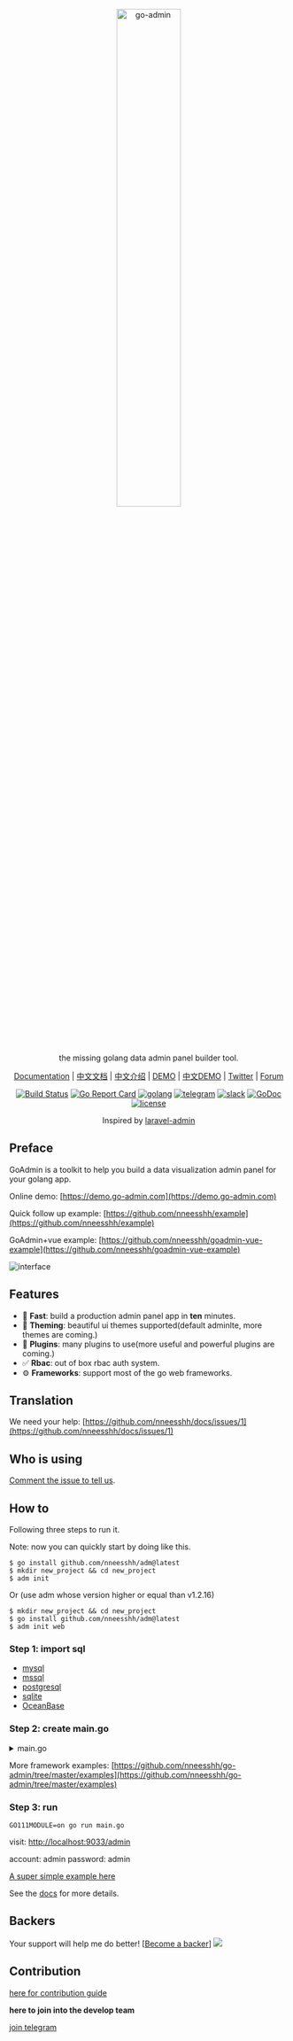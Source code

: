 <p align="center">
  <a href="https://github.com/nneesshh/go-admin">
    <img width="48%" alt="go-admin" src="http://quick.go-admin.cn/official/assets/imgs/github_logo.png">
  </a>
</p>

<p align="center">
    the missing golang data admin panel builder tool.
</p>

<p align="center">
    <a href="https://book.go-admin.cn/en">Documentation</a> | 
	<a href="http://doc.go-admin.cn/zh/">中文文档</a> | 
    <a href="./README_CN.md">中文介绍</a> |
    <a href="https://demo.go-admin.com">DEMO</a> |
    <a href="https://demo.go-admin.cn">中文DEMO</a> |
    <a href="https://twitter.com/cg3365688034">Twitter</a> |
    <a href="http://discuss.go-admin.com">Forum</a>
</p>

<p align="center">
  <a href="http://drone.go-admin.com/nneesshh/go-admin"><img alt="Build Status" src="http://drone.go-admin.com/api/badges/nneesshh/go-admin/status.svg?ref=refs/heads/master"></a>
  <a href="https://goreportcard.com/report/github.com/nneesshh/go-admin"><img alt="Go Report Card" src="https://camo.githubusercontent.com/59eed852617e19c272a4a4764fd09c669957fe75/68747470733a2f2f676f7265706f7274636172642e636f6d2f62616467652f6769746875622e636f6d2f6368656e6867352f676f2d61646d696e"></a>
  <a href="https://goreportcard.com/report/github.com/nneesshh/go-admin"><img alt="golang" src="https://img.shields.io/badge/awesome-golang-blue.svg"></a>
  <a href="https://t.me/joinchat/NlyH6Bch2QARZkArithKvg" rel="nofollow"><img alt="telegram" src="https://img.shields.io/badge/chat%20on-telegram-blue" style="max-width:100%;"></a>
  <a href="https://goadmin.slack.com"><img alt="slack" src="https://img.shields.io/badge/chat on-Slack-yellow.svg"></a>
  <a href="https://godoc.org/github.com/nneesshh/go-admin" rel="nofollow"><img src="https://camo.githubusercontent.com/a9a286d43bdfff9fb41b88b25b35ea8edd2634fc/68747470733a2f2f676f646f632e6f72672f6769746875622e636f6d2f646572656b7061726b65722f64656c76653f7374617475732e737667" alt="GoDoc" data-canonical-src="https://godoc.org/github.com/derekparker/delve?status.svg" style="max-width:100%;"></a>
  <a href="https://raw.githubusercontent.com/nneesshh/go-admin/master/LICENSE" rel="nofollow"><img src="https://img.shields.io/badge/license-Apache2.0-blue.svg" alt="license" data-canonical-src="https://img.shields.io/badge/license-Apache2.0-blue.svg" style="max-width:100%;"></a>
</p> 

<p align="center">
    Inspired by <a href="https://github.com/z-song/laravel-admin" target="_blank">laravel-admin</a>
</p>

## Preface

GoAdmin is a toolkit to help you build a data visualization admin panel for your golang app.

Online demo: [https://demo.go-admin.com](https://demo.go-admin.com)

Quick follow up example: [https://github.com/nneesshh/example](https://github.com/nneesshh/example)

GoAdmin+vue example: [https://github.com/nneesshh/goadmin-vue-example](https://github.com/nneesshh/goadmin-vue-example)

![interface](http://file.go-admin.cn/introduction/interface_en_3.png)

## Features

- 🚀 **Fast**: build a production admin panel app in **ten** minutes.
- 🎨 **Theming**: beautiful ui themes supported(default adminlte, more themes are coming.)
- 🔢 **Plugins**: many plugins to use(more useful and powerful plugins are coming.)
- ✅ **Rbac**: out of box rbac auth system.
- ⚙️ **Frameworks**: support most of the go web frameworks.

## Translation
We need your help: [https://github.com/nneesshh/docs/issues/1](https://github.com/nneesshh/docs/issues/1)

## Who is using

[Comment the issue to tell us](https://github.com/nneesshh/go-admin/issues/71).

## How to

Following three steps to run it.

Note: now you can quickly start by doing like this.

```shell
$ go install github.com/nneesshh/adm@latest
$ mkdir new_project && cd new_project
$ adm init
```

Or (use adm whose version higher or equal than v1.2.16)

```shell
$ mkdir new_project && cd new_project
$ go install github.com/nneesshh/adm@latest
$ adm init web
```

### Step 1: import sql

- [mysql](https://raw.githubusercontent.com/nneesshh/go-admin/master/data/admin.sql)
- [mssql](https://raw.githubusercontent.com/nneesshh/go-admin/master/data/admin.mssql)
- [postgresql](https://raw.githubusercontent.com/nneesshh/go-admin/master/data/admin.pgsql)
- [sqlite](https://raw.githubusercontent.com/nneesshh/go-admin/master/data/admin.db)
- [OceanBase](https://raw.githubusercontent.com/nneesshh/go-admin/master/data/admin.sql)


### Step 2: create main.go

<details><summary>main.go</summary>
<p>

```go
package main

import (
	"github.com/gin-gonic/gin"
	_ "github.com/nneesshh/go-admin/adapter/gin"
	_ "github.com/nneesshh/go-admin/modules/db/drivers/mysql"
	"github.com/nneesshh/go-admin/engine"
	"github.com/nneesshh/go-admin/plugins/admin"
	"github.com/nneesshh/go-admin/modules/config"
	"github.com/nneesshh/themes/adminlte"
	"github.com/nneesshh/go-admin/template"
	"github.com/nneesshh/go-admin/template/chartjs"
	"github.com/nneesshh/go-admin/template/types"
	"github.com/nneesshh/go-admin/examples/datamodel"
	"github.com/nneesshh/go-admin/modules/language"
)

func main() {
	r := gin.Default()

	eng := engine.Default()

	// global config
	cfg := config.Config{
		Databases: config.DatabaseList{
			"default": {
				Host:         "127.0.0.1",
				Port:         "3306",
				User:         "root",
				Pwd:          "root",
				Name:         "goadmin",
				MaxIdleConns: 50,
				MaxOpenConns: 150,
				ConnMaxLifetime: time.Hour,
				Driver:       "mysql",
			},
        	},
		UrlPrefix: "admin",
		// STORE is important. And the directory should has permission to write.
		Store: config.Store{
		    Path:   "./uploads", 
		    Prefix: "uploads",
		},
		Language: language.EN,
		// debug mode
		Debug: true,
		// log file absolute path
		InfoLogPath: "/var/logs/info.log",
		AccessLogPath: "/var/logs/access.log",
		ErrorLogPath: "/var/logs/error.log",
		ColorScheme: adminlte.ColorschemeSkinBlack,
	}

	// add component chartjs
	template.AddComp(chartjs.NewChart())

	_ = eng.AddConfig(&cfg).
		AddGenerators(datamodel.Generators).
	        // add generator, first parameter is the url prefix of table when visit.
    	        // example:
    	        //
    	        // "user" => http://localhost:9033/admin/info/user
    	        //		
		AddGenerator("user", datamodel.GetUserTable).
		Use(r)
	
	// customize your pages
	eng.HTML("GET", "/admin", datamodel.GetContent)

	_ = r.Run(":9033")
}
```

</p>
</details>

More framework examples: [https://github.com/nneesshh/go-admin/tree/master/examples](https://github.com/nneesshh/go-admin/tree/master/examples)

### Step 3: run

```shell
GO111MODULE=on go run main.go
```

visit: [http://localhost:9033/admin](http://localhost:9033/admin)

account: admin password: admin

[A super simple example here](https://github.com/nneesshh/example)

See the [docs](https://book.go-admin.cn) for more details.

## Backers

 Your support will help me do better! [[Become a backer](https://opencollective.com/go-admin#backer)]
 <a href="https://opencollective.com/go-admin#backers" target="_blank"><img src="https://opencollective.com/go-admin/backers.svg?width=890"></a>

## Contribution

[here for contribution guide](CONTRIBUTING.md)

<strong>here to join into the develop team</strong>

[join telegram](https://t.me/joinchat/NlyH6Bch2QARZkArithKvg)
